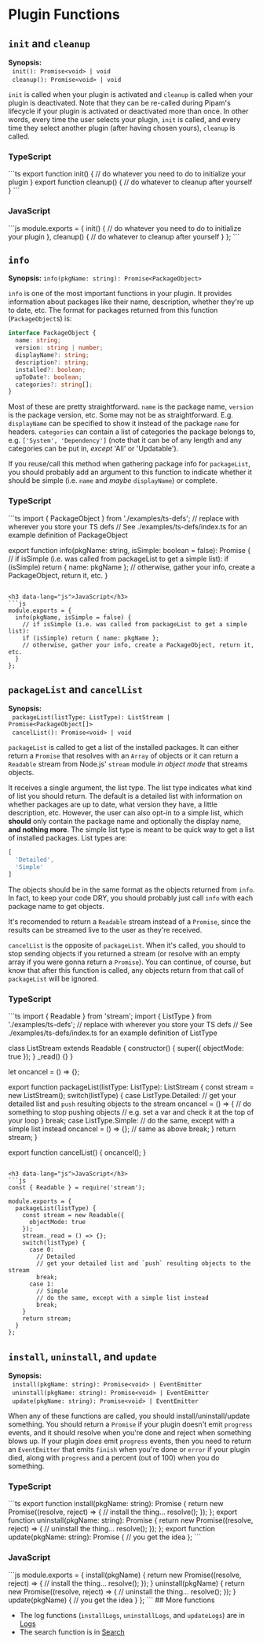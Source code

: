 # Plugin Functions

## `init` and `cleanup`

**Synopsis:**<br>
&nbsp;&nbsp;`init(): Promise<void> | void`<br>
&nbsp;&nbsp;`cleanup(): Promise<void> | void`

`init` is called when your plugin is activated and `cleanup` is called when your plugin is deactivated. Note that they can be re-called during Pipam's lifecycle if your plugin is activated or deactivated more than once. In other words, every time the user selects your plugin, `init` is called, and every time they select another plugin (after having chosen yours), `cleanup` is called.

<h3 data-lang="ts">TypeScript</h3>
```ts
export function init() {
  // do whatever you need to do to initialize your plugin
}
export function cleanup() {
  // do whatever to cleanup after yourself
}
```

<h3 data-lang="js">JavaScript</h3>
```js
module.exports = {
  init() {
    // do whatever you need to do to initialize your plugin
  },
  cleanup() {
    // do whatever to cleanup after yourself
  }
};
```

## `info`

**Synopsis:** `info(pkgName: string): Promise<PackageObject>`

`info` is one of the most important functions in your plugin. It provides information about packages like their name, description, whether they're up to date, etc. The format for packages returned from this function (`PackageObject`s) is:

```ts
interface PackageObject {
  name: string;
  version: string | number;
  displayName?: string;
  description?: string;
  installed?: boolean;
  upToDate?: boolean;
  categories?: string[];
}
```

Most of these are pretty straightforward. `name` is the package name, `version` is the package version, etc. Some may not be as straightforward. E.g. `displayName` can be specified to show it instead of the package `name` for headers. `categories` can contain a list of categories the package belongs to, e.g. `['System', 'Dependency']` (note that it can be of any length and any categories can be put in, *except* 'All' or 'Updatable').

If you reuse/call this method when gathering package info for `packageList`, you should probably add an argument to this function to indicate whether it should be simple (i.e. `name` and *maybe* `displayName`) or complete.

<h3 data-lang="ts">TypeScript</h3>
```ts
import { PackageObject } from './examples/ts-defs'; // replace with wherever you store your TS defs
// See ./examples/ts-defs/index.ts for an example definition of PackageObject

export function info(pkgName: string, isSimple: boolean = false): Promise<PackageObject> {
  // if isSimple (i.e. was called from packageList to get a simple list):
  if (isSimple) return { name: pkgName };
  // otherwise, gather your info, create a PackageObject, return it, etc.
}
```

<h3 data-lang="js">JavaScript</h3>
```js
module.exports = {
  info(pkgName, isSimple = false) {
    // if isSimple (i.e. was called from packageList to get a simple list):
    if (isSimple) return { name: pkgName };
    // otherwise, gather your info, create a PackageObject, return it, etc.
  }
};
```

## `packageList` and `cancelList`

**Synopsis:**<br>
&nbsp;&nbsp;`packageList(listType: ListType): ListStream | Promise<PackageObject[]>`<br>
&nbsp;&nbsp;`cancelList(): Promise<void> | void`

`packageList` is called to get a list of the installed packages. It can either return a `Promise` that resolves with an `Array` of objects or it can return a `Readable` stream from Node.js' `stream` module *in object mode* that streams objects.

It receives a single argument, the list type. The list type indicates what kind of list you should return. The default is a detailed list with information on whether packages are up to date, what version they have, a little description, etc. However, the user can also opt-in to a simple list, which **should** only contain the package name and optionally the display name, **and nothing more**. The simple list type is meant to be quick way to get a list of installed packages. List types are:
```js
[
  'Detailed',
  'Simple'
]
```

The objects should be in the same format as the objects returned from `info`. In fact, to keep your code DRY, you should probably just call `info` with each package name to get objects.
<!--
It should be noted that package `name`s **must** be unique (however, `displayName`s don't have to be). If a package `name` is repeated, only the first package with that `name` will be displayed.
-->
It's recomended to return a `Readable` stream instead of a `Promise`, since the results can be streamed live to the user as they're received.

`cancelList` is the opposite of `packageList`. When it's called, you should to stop sending objects if you returned a stream (or resolve with an empty array if you were gonna return a `Promise`). You can continue, of course, but know that after this function is called, any objects return from that call of `packageList` will be ignored.

<h3 data-lang="ts">TypeScript</h3>
```ts
import { Readable } from 'stream';
import { ListType } from './examples/ts-defs'; // replace with wherever you store your TS defs
// See ./examples/ts-defs/index.ts for an example definition of ListType

class ListStream extends Readable {
  constructor() {
    super({ objectMode: true });
  }
  _read() {}
}

let oncancel = () => {};

export function packageList(listType: ListType): ListStream {
  const stream = new ListStream();
  switch(listType) {
    case ListType.Detailed:
      // get your detailed list and `push` resulting objects to the stream
      oncancel = () => {
        // do something to stop pushing objects
        // e.g. set a var and check it at the top of your loop
      }
      break;
    case ListType.Simple:
      // do the same, except with a simple list instead
      oncancel = () => {}; // same as above
      break;
  }
  return stream;
}

export function cancelList() {
  oncancel();
}
```

<h3 data-lang="js">JavaScript</h3>
```js
const { Readable } = require('stream');

module.exports = {
  packageList(listType) {
    const stream = new Readable({
      objectMode: true
    });
    stream._read = () => {};
    switch(listType) {
      case 0:
        // Detailed
        // get your detailed list and `push` resulting objects to the stream
        break;
      case 1:
        // Simple
        // do the same, except with a simple list instead
        break;
    }
    return stream;
  }
};
```

## `install`, `uninstall`, and `update`

**Synopsis:**<br>
&nbsp;&nbsp;`install(pkgName: string): Promise<void> | EventEmitter`<br>
&nbsp;&nbsp;`uninstall(pkgName: string): Promise<void> | EventEmitter`<br>
&nbsp;&nbsp;`update(pkgName: string): Promise<void> | EventEmitter`

When any of these functions are called, you should install/uninstall/update something. You should return a `Promise` if your plugin doesn't emit `progress` events, and it should resolve when you're done and reject when something blows up. If your plugin *does* emit `progress` events, then you need to return an `EventEmitter` that emits `finish` when you're done or `error` if your plugin died, along with `progress` and a percent (out of 100) when you do something.

<h3 data-lang="ts">TypeScript</h3>
```ts
export function install(pkgName: string): Promise<void> {
  return new Promise((resolve, reject) => {
    // install the thing...
    resolve();
  });
};
export function uninstall(pkgName: string): Promise<void> {
  return new Promise((resolve, reject) => {
    // uninstall the thing...
    resolve();
  });
};
export function update(pkgName: string): Promise<void> {
  // you get the idea
};
```

<h3 data-lang="js">JavaScript</h3>
```js
module.exports = {
  install(pkgName) {
    return new Promise((resolve, reject) => {
      // install the thing...
      resolve();
    });
  }
  uninstall(pkgName) {
    return new Promise((resolve, reject) => {
      // uninstall the thing...
      resolve();
    });
  }
  update(pkgName) {
    // you get the idea
  }
};
```
## More functions

  * The log functions (`installLogs`, `uninstallLogs`, and `updateLogs`) are in [Logs](./logs.md)
  * The search function is in [Search](./search.md)